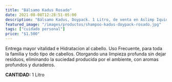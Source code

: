 ```yaml
---
title: "Bálsamo Kadus Rosado"
date: 2021-08-08T12:28:51-05:00
description: "Bálsamo Kadus, Doypack. 1 Litro, de venta en Aslimp Iquique, Chile"
featured_image: "/images/productos/shampoo-kadus-doypack-rosado.jpg"
tags: ["cuidado personal"]
price: "$1.500"
---
```

Entrega mayor vitalidad e Hidratacion al cabello. Uso Frecuente, para toda la familia y todo tipo de cabellos. Otorgando una limpieza profunda sin dejar residuos, eliminando la suciedad producida por el ambiente, con aromas profundos y duraderos.

**CANTIDAD:** 1 Litro
